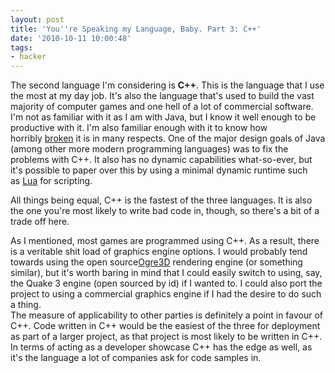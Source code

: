 ```yaml
---
layout: post
title: 'You''re Speaking my Language, Baby. Part 3: C++'
date: '2010-10-11 10:00:48'
tags:
- hacker
---
```


The second language I'm considering is **C++**. This is the language that I use the most at my day job. It's also the language that's used to build the vast majority of computer games and one hell of a lot of commercial software. I'm not as familiar with it as I am with Java, but I know it well enough to be productive with it. I'm also familiar enough with it to know how horribly [broken](http://yosefk.com/c++fqa/) it is in many respects. One of the major design goals of Java (among other more modern programming languages) was to fix the problems with C++. It also has no dynamic capabilities what-so-ever, but it's possible to paper over this by using a minimal dynamic runtime such as [Lua](http://www.lua.org/) for scripting.  

<!-- More -->

All things being equal, C++ is the fastest of the three languages. It is also the one you're most likely to write bad code in, though, so there's a bit of a trade off here.  

As I mentioned, most games are programmed using C++. As a result, there is a veritable shit load of graphics engine options. I would probably tend towards using the open source[Ogre3D](http://www.ogre3d.org/) rendering engine (or something similar), but it's worth baring in mind that I could easily switch to using, say, the Quake 3 engine (open sourced by id) if I wanted to. I could also port the project to using a commercial graphics engine if I had the desire to do such a thing.  
The measure of applicability to other parties is definitely a point in favour of C++. Code written in C++ would be the easiest of the three for deployment as part of a larger project, as that project is most likely to be written in C++. In terms of acting as a developer showcase C++ has the edge as well, as it's the language a lot of companies ask for code samples in.   

